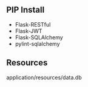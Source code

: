 ## PIP Install
* Flask-RESTful
* Flask-JWT
* Flask-SQLAlchemy
* pylint-sqlalchemy


## Resources
application/resources/data.db